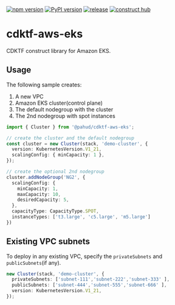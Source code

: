 [![npm version](https://badge.fury.io/js/@pahud%2Fcdktf-aws-eks.svg)](https://badge.fury.io/js/@pahud%2Fcdktf-aws-eks)
[![PyPI version](https://badge.fury.io/py/pahud-cdktf-aws-eks.svg)](https://badge.fury.io/py/pahud-cdktf-aws-eks)
[![release](https://github.com/pahud/cdktf-aws-eks/actions/workflows/release.yml/badge.svg)](https://github.com/pahud/cdktf-aws-eks/actions/workflows/release.yml)
[![construct hub](https://img.shields.io/badge/Construct%20Hub-available-blue)](https://constructs.dev/packages/@pahud/cdktf-aws-eks)

# cdktf-aws-eks

CDKTF construct library for Amazon EKS.

## Usage

The following sample creates:

1. A new VPC
1. Amazon EKS cluster(control plane)
2. The default nodegroup with the cluster
3. The 2nd nodegroup with spot instances


```ts
import { Cluster } from '@pahud/cdktf-aws-eks';

// create the cluster and the default nodegroup
const cluster = new Cluster(stack, 'demo-cluster', {
  version: KubernetesVersion.V1_21,
  scalingConfig: { minCapacity: 1 },
});

// create the optional 2nd nodegroup
cluster.addNodeGroup('NG2', {
  scalingConfig: {
    minCapacity: 1,
    maxCapacity: 10,
    desiredCapacity: 5,
  },
  capacityType: CapacityType.SPOT,
  instanceTypes: ['t3.large', 'c5.large', 'm5.large']
})
```

## Existing VPC subnets

To deploy in any existing VPC, specify the `privateSubnets` and `publicSubnets`(if any).

```ts
new Cluster(stack, 'demo-cluster', {
  privateSubnets: ['subnet-111','subnet-222','subnet-333' ],
  publicSubnets: ['subnet-444','subnet-555','subnet-666' ],
  version: KubernetesVersion.V1_21,
});
```
